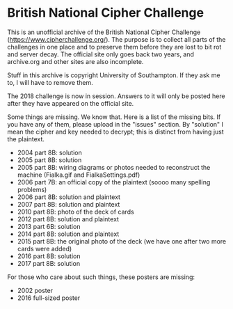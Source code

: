 # British National Cipher Challenge

This is an unofficial archive of the British National Cipher Challenge
(https://www.cipherchallenge.org/). The purpose is to collect all parts
of the challenges in one place and to preserve them before they are lost
to bit rot and server decay. The official site only goes back two years, and
archive.org and other sites are also incomplete.

Stuff in this archive is copyright University of Southampton. If they ask
me to, I will have to remove them.

The 2018 challenge is now in session. Answers to it will only be posted
here after they have appeared on the official site.

Some things are missing. We know that. Here is a list of the missing bits.
If you have any of them, please upload in the "issues" section. By "solution"
I mean the cipher and key needed to decrypt; this is distinct from having
just the plaintext.

- 2004 part 8B: solution
- 2005 part 8B: solution
- 2005 part 8B: wiring diagrams or photos needed to reconstruct the machine
                (Fialka.gif and FialkaSettings.pdf)
- 2006 part 7B: an official copy of the plaintext (soooo many spelling problems)
- 2006 part 8B: solution and plaintext
- 2007 part 8B: solution and plaintext
- 2010 part 8B: photo of the deck of cards
- 2012 part 8B: solution and plaintext
- 2013 part 6B: solution
- 2014 part 8B: solution and plaintext
- 2015 part 8B: the original photo of the deck (we have one after two more cards were added)
- 2016 part 8B: solution
- 2017 part 8B: solution

For those who care about such things, these posters are missing:

- 2002 poster
- 2016 full-sized poster
